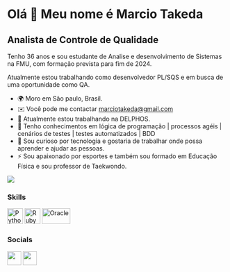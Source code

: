 Olá 👋 Meu nome é Marcio Takeda
==========================

Analista de Controle de Qualidade
-----------------------------

Tenho 36 anos e sou estudante de Analise e desenvolvimento de Sistemas na FMU, com formação prevista para fim de 2024.

Atualmente estou trabalhando como desenvolvedor PL/SQS e em busca de uma oportunidade como QA.


* 🌍  Moro em São paulo, Brasil.
* ✉️  Você pode me contactar [marciotakeda@gmail.com](mailto:marciotakeda@gmail.com)
* 🚀  Atualmente estou trabalhando na DELPHOS.
* 🧠  Tenho conhecimentos em lógica de programação | processos agéis | cenários de testes | testes automatizados | BDD
* 🤝  Sou curioso por tecnologia e gostaria de trabalhar onde possa aprender e ajudar as pessoas. 
* ⚡  Sou apaixonado por esportes e também sou formado em Educação Física e sou professor de Taekwondo.

<a href="https://www.github.com/marciotakeda" target="_blank" rel="noreferrer"><img
src="https://img.shields.io/github/followers/marciotakeda?logo=github&style=for-the-badge&color=3382ed&labelColor=171717" /></a>

### Skills

<p align="left">
<a href="https://www.python.org/" target="_blank" rel="noreferrer"><img src="https://raw.githubusercontent.com/danielcranney/readme-generator/main/public/icons/skills/python-colored.svg" width="36" height="36" alt="Python" /></a>
<a href="https://www.ruby-lang.org/pt/" target="_blank" rel="noreferrer"><img src="https://raw.githubusercontent.com/danielcranney/readme-generator/main/public/icons/skills/ruby-colored.svg" width="36" height="36" alt="Ruby" /></a>
<a href="https://www.oracle.com/br/" target="_blank" rel="noreferrer"><img src="https://img.shields.io/badge/Oracle-F80000?style=for-the-badge&logo=Oracle&logoColor=white" width="65" height="36" alt="Oracle" /></a>
  

### Socials

<p align="left"> <a href="https://www.github.com/marciotakeda" target="_blank" rel="noreferrer"><img src="https://raw.githubusercontent.com/danielcranney/readme-generator/main/public/icons/socials/github-dark.svg" width="32" height="32" /></a> <a href="https://www.linkedin.com/in/marcio-takeda" target="_blank" rel="noreferrer"><img src="https://raw.githubusercontent.com/danielcranney/readme-generator/main/public/icons/socials/linkedin.svg" width="32" height="32" /></a>
